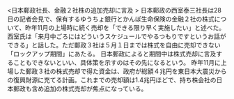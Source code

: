 <日本郵政社長、金融２社株の追加売却に言及 >
日本郵政の西室泰三社長は28日の記者会見で、保有するゆうちょ銀行とかんぽ生命保険の金融２社の株式について、昨年11月の上場時に続く売却を「できる限り早く実施したい」と述べた。
西室氏は「来月中ごろにはどういうスケジュールでやるつもりですというお話ができる」と話した。ただ郵政３社は５月１日までは株式を自由に売却できない「ロックアップ期間」にあたる。
日本郵政によると期間中は株式売却に言及することもできないといい、具体策を示すのはその先になるという。
昨年11月に上場した郵政３社の株式売却で得た資金は、政府が総額４兆円を東日本大震災からの復興財源に充てる計画。これまでの売却額は1.4兆円ほどで、持ち株会社の日本郵政も含め追加の株式売却が焦点になっている。
